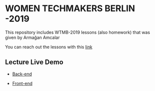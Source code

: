 # WOMEN TECHMAKERS BERLIN -2019

This repository includes WTMB-2019 lessons (also homework) that was given by Armağan Amcalar 

You can reach out the lessons with this [link](https://www.youtube.com/watch?v=xCr2v8I4x-I&list=PL9pDl_Oth4cqVnLrf5DCK4a_HhoAEhV4a)

## Lecture Live Demo

- [Back-end](https://wtmb-merve-backend.herokuapp.com/)

- [Front-end](https://wtmb-merve-frontend.herokuapp.com/)


